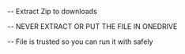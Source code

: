 -- Extract Zip to downloads 

-- NEVER EXTRACT OR PUT THE FILE IN ONEDRIVE

-- File is trusted so you can run it with safely
